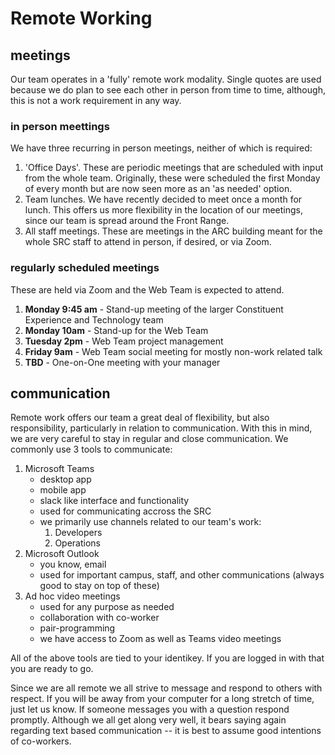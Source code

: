 # Remote Working

## **meetings**

Our team operates in a 'fully' remote work modality. Single quotes are used because we do plan to see each other in person from time to time, although, this is not a work requirement in any way.

### **in person meettings**

We have three recurring in person meetings, neither of which is required:

1. 'Office Days'. These are periodic meetings that are scheduled with input from the whole team. Originally, these were scheduled the first Monday of every month but are now seen more as an 'as needed' option.
2. Team lunches. We have recently decided to meet once a month for lunch. This offers us more flexibility in the location of our meetings, since our team is spread around the Front Range.
3. All staff meetings. These are meetings in the ARC building meant for the whole SRC staff to attend in person, if desired, or via Zoom.

### **regularly scheduled meetings**

These are held via Zoom and the Web Team is expected to attend.

1. **Monday 9:45 am** - Stand-up meeting of the larger Constituent Experience and Technology team
2. **Monday 10am** - Stand-up for the Web Team
3. **Tuesday 2pm** - Web Team project management
4. **Friday 9am** - Web Team social meeting for mostly non-work related talk
5. **TBD** - One-on-One meeting with your manager

## **communication**

Remote work offers our team a great deal of flexibility, but also responsibility, particularly in relation to communication. With this in mind, we are very careful to stay in regular and close communication. We commonly use 3 tools to communicate:

1. Microsoft Teams
    - desktop app
    - mobile app
    - slack like interface and functionality
    - used for communicating accross the SRC
    - we primarily use channels related to our team's work:
        1. Developers
        2. Operations
2. Microsoft Outlook
    - you know, email
    - used for important campus, staff, and other communications (always good to stay on top of these)
3. Ad hoc video meetings
    - used for any purpose as needed
    - collaboration with co-worker
    - pair-programming
    - we have access to Zoom as well as Teams video meetings

All of the above tools are tied to your identikey. If you are logged in with that you are ready to go.

Since we are all remote we all strive to message and respond to others with respect. If you will be away from your computer for a long stretch of time, just let us know. If someone messages you with a question respond promptly. Although we all get along very well, it bears saying again regarding text based communication -- it is best to assume good intentions of co-workers.
